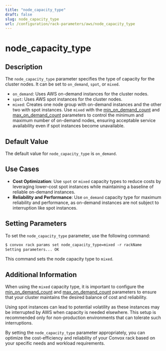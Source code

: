 ```yaml
---
title: "node_capacity_type"
draft: false
slug: node_capacity_type
url: /configuration/rack-parameters/aws/node_capacity_type
---
```


# node_capacity_type

## Description
The `node_capacity_type` parameter specifies the type of capacity for the cluster nodes. It can be set to `on_demand`, `spot`, or `mixed`. 

- `on_demand`: Uses AWS on-demand instances for the cluster nodes.
- `spot`: Uses AWS spot instances for the cluster nodes.
- `mixed`: Creates one node group with on-demand instances and the other two with spot instances. Use `mixed` with the [min_on_demand_count](/configuration/rack-parameters/aws/min_on_demand_count) and [max_on_demand_count](/configuration/rack-parameters/aws/max_on_demand_count) parameters to control the minimum and maximum number of on-demand nodes, ensuring acceptable service availability even if spot instances become unavailable.

## Default Value
The default value for `node_capacity_type` is `on_demand`.

## Use Cases
- **Cost Optimization**: Use `spot` or `mixed` capacity types to reduce costs by leveraging lower-cost spot instances while maintaining a baseline of reliable on-demand instances.
- **Reliability and Performance**: Use `on_demand` capacity type for maximum reliability and performance, as on-demand instances are not subject to interruption like spot instances.

## Setting Parameters
To set the `node_capacity_type` parameter, use the following command:
```html
$ convox rack params set node_capacity_type=mixed -r rackName
Setting parameters... OK
```
This command sets the node capacity type to `mixed`.

## Additional Information
When using the `mixed` capacity type, it is important to configure the [min_on_demand_count](/configuration/rack-parameters/aws/min_on_demand_count) and [max_on_demand_count](/configuration/rack-parameters/aws/max_on_demand_count) parameters to ensure that your cluster maintains the desired balance of cost and reliability.

Using spot instances can lead to potential volatility as these instances may be interrupted by AWS when capacity is needed elsewhere. This setup is recommended only for non-production environments that can tolerate such interruptions.

By setting the `node_capacity_type` parameter appropriately, you can optimize the cost-efficiency and reliability of your Convox rack based on your specific needs and workload requirements.
